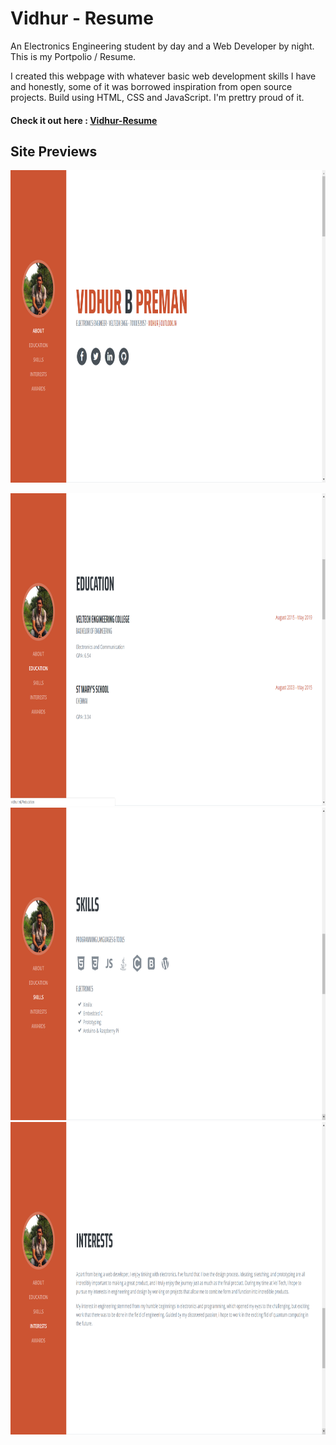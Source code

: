 # Vidhur - Resume



An Electronics Engineering student by day and a Web Developer by night.
This is my Portpolio / Resume.

I created this webpage with whatever basic web development skills I have and honestly, some of it was borrowed inspiration from open source projects.
Build using HTML, CSS and JavaScript. I'm prettry proud of it.

#### Check it out here :  [Vidhur-Resume](https://vidhurb.github.io)


## Site Previews
<p align="center">
  <img src="./img/Screenshot (41).png" alt="Site Preview"
       width="900" height="500">
</p>



<p align="center">
  <img src="./img/Screenshot (42).png" alt="Site Preview 2"
       width="900" height="500>
</p>

<p align="center">
  <img src="./img/Screenshot (43).png" alt="Site Preview 2"
       width="900" height="500>
</p>

<p align="center">
  <img src="./img/Screenshot (44).png" alt="Site Preview 2"
       width="900" height="500>
</p>

<p align="center">
  <img src="./img/Screenshot (45).png" alt="Site Preview 2"
       width="900" height="500>
</p>
